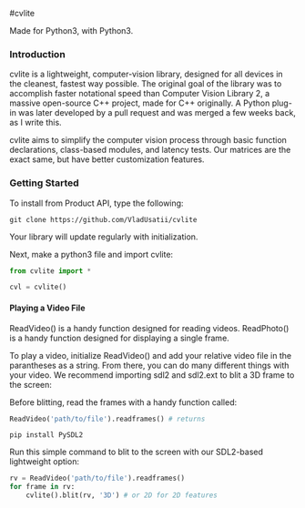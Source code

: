 #cvlite

Made for Python3, with Python3.

### Introduction

cvlite is a lightweight, computer-vision library, designed for all devices in the cleanest, fastest way possible. The original goal of the library was to accomplish faster notational speed than Computer Vision Library 2, a massive open-source C++ project, made for C++ originally. A Python plug-in was later developed by a pull request and was merged a few weeks back, as I write this.

cvlite aims to simplify the computer vision process through basic function declarations, class-based modules, and latency tests. Our matrices are the exact same, but have better customization features.

### Getting Started

To install from Product API, type the following:

```
git clone https://github.com/VladUsatii/cvlite
```

Your library will update regularly with initialization.

Next, make a python3 file and import cvlite:

```python
from cvlite import *

cvl = cvlite()
```

#### Playing a Video File

ReadVideo() is a handy function designed for reading videos.
ReadPhoto() is a handy function designed for displaying a single frame.

To play a video, initialize ReadVideo() and add your relative video file in the parantheses as a string. From there, you can do many different things with your video. We recommend importing sdl2 and sdl2.ext to blit a 3D frame to the screen:

Before blitting, read the frames with a handy function called:

```python
ReadVideo('path/to/file').readframes() # returns
```

```
pip install PySDL2
```

Run this simple command to blit to the screen with our SDL2-based lightweight option:

```python
rv = ReadVideo('path/to/file').readframes()
for frame in rv:
	cvlite().blit(rv, '3D') # or 2D for 2D features
```
